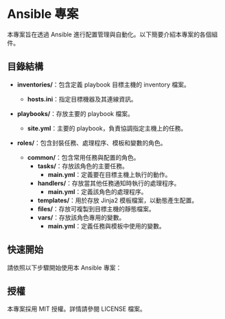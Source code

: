 # Ansible 專案

本專案旨在透過 Ansible 進行配置管理與自動化。以下簡要介紹本專案的各個組件。

## 目錄結構

- **inventories/**：包含定義 playbook 目標主機的 inventory 檔案。
  - **hosts.ini**：指定目標機器及其連線資訊。

- **playbooks/**：存放主要的 playbook 檔案。
  - **site.yml**：主要的 playbook，負責協調指定主機上的任務。

- **roles/**：包含封裝任務、處理程序、模板和變數的角色。
  - **common/**：包含常用任務與配置的角色。
    - **tasks/**：存放該角色的主要任務。
      - **main.yml**：定義要在目標主機上執行的動作。
    - **handlers/**：存放當其他任務通知時執行的處理程序。
      - **main.yml**：定義該角色的處理程序。
    - **templates/**：用於存放 Jinja2 模板檔案，以動態產生配置。
    - **files/**：存放可複製到目標主機的靜態檔案。
    - **vars/**：存放該角色專用的變數。
      - **main.yml**：定義任務與模板中使用的變數。

## 快速開始

請依照以下步驟開始使用本 Ansible 專案：



## 授權

本專案採用 MIT 授權。詳情請參閱 LICENSE 檔案。